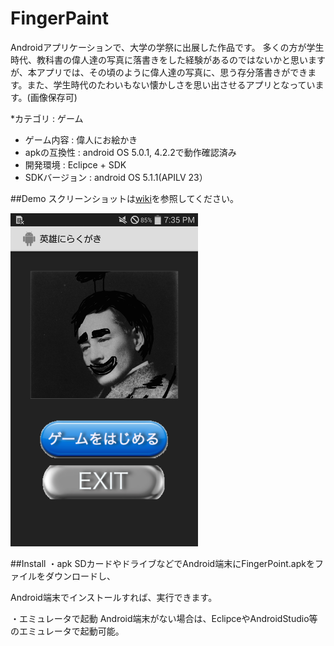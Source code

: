 # FingerPaint

Androidアプリケーションで、大学の学祭に出展した作品です。
多くの方が学生時代、教科書の偉人達の写真に落書きをした経験があるのではないかと思いますが、本アプリでは、その頃のように偉人達の写真に、思う存分落書きができます。また、学生時代のたわいもない懐かしさを思い出させるアプリとなっています。(画像保存可)

*カテゴリ : ゲーム
* ゲーム内容 : 偉人にお絵かき
* apkの互換性 : android OS 5.0.1, 4.2.2で動作確認済み
* 開発環境 : Eclipce + SDK
* SDKバージョン : android OS 5.1.1(APILV 23）


##Demo
スクリーンショットは[wiki](https://github.com/masapixyon/FingerPaint/wiki "Wiki")を参照してください。

<img src="https://github.com/masapixyon/FingerPaint/blob/master/images/FP-Screenshot-1.png" width="300px">



##Install
・apk
  SDカードやドライブなどでAndroid端末にFingerPoint.apkをファイルをダウンロードし、

  Android端末でインストールすれば、実行できます。

・エミュレータで起動
  Android端末がない場合は、EclipceやAndroidStudio等のエミュレータで起動可能。

